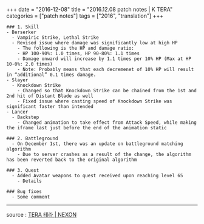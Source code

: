 +++
date = "2016-12-08"
title = "2016.12.08 patch notes | K TERA"
categories = ["patch notes"]
tags = ["2016", "translation"]
+++

```
### 1. Skill
- Berserker
  - Vampiric Strike, Lethal Strike
  - Revised issue where damage was significantly low at high HP
    - The following is the HP and damage ratio:
    - HP 100-90%: 1.0 times, HP 90-80%: 1.1 times
    - Damage onward will increase by 1.1 times per 10% HP (Max at HP 10-0%: 2.0 times)
    - Note: Probably means that each decremenet of 10% HP will result in “additional” 0.1 times damage.
- Slayer
  - Knockdown Strike
    - Changed so that Knockdown Strike can be chained from the 1st and 2nd hit of Distant Blade as well
    - Fixed issue where casting speed of Knockdown Strike was significant faster than intended
- Lancer
  - Backstep
    - Changed animation to take effect from Attack Speed, while making the iframe last just before the end of the animation static

### 2. Battleground
  - On December 1st, there was an update on battleground matching algorithm
    - Due to server crashes as a result of the change, the algorithm has been reverted back to the original algorithm

### 3. Quest
  - Added Avatar weapons to quest received upon reaching level 65
    - Details

### Bug fixes
  - Some comment 
```

----

source : [TERA 테라 | NEXON](http://tera.nexon.com/news/update/view.aspx?n4articlesn=)
